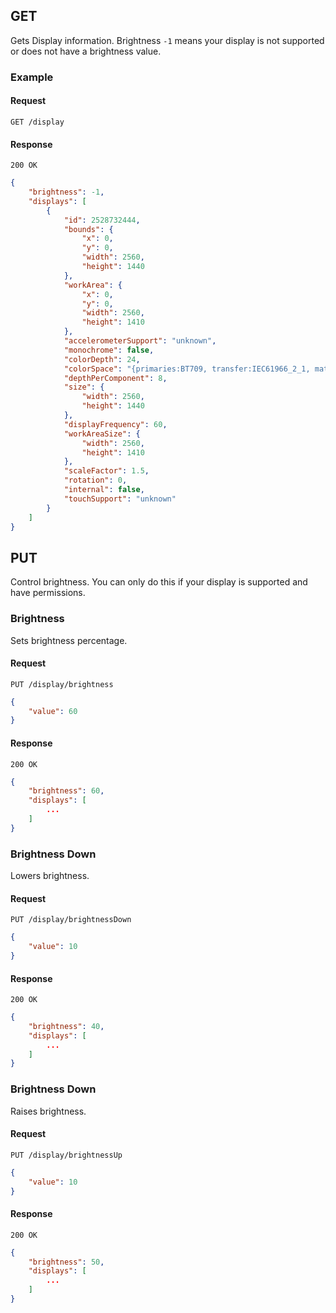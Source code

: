 ## GET

Gets Display information. Brightness `-1` means your display is not supported
 or does not have a brightness value.

### Example

#### Request

`GET /display`

#### Response

`200 OK`

```json
{
    "brightness": -1,
    "displays": [
        {
            "id": 2528732444,
            "bounds": {
                "x": 0,
                "y": 0,
                "width": 2560,
                "height": 1440
            },
            "workArea": {
                "x": 0,
                "y": 0,
                "width": 2560,
                "height": 1410
            },
            "accelerometerSupport": "unknown",
            "monochrome": false,
            "colorDepth": 24,
            "colorSpace": "{primaries:BT709, transfer:IEC61966_2_1, matrix:RGB, range:FULL}",
            "depthPerComponent": 8,
            "size": {
                "width": 2560,
                "height": 1440
            },
            "displayFrequency": 60,
            "workAreaSize": {
                "width": 2560,
                "height": 1410
            },
            "scaleFactor": 1.5,
            "rotation": 0,
            "internal": false,
            "touchSupport": "unknown"
        }
    ]
}
```

## PUT

Control brightness. You can only do this if your display is supported and have permissions.

### Brightness

Sets brightness percentage.

#### Request

`PUT /display/brightness`

```json
{
    "value": 60
}
```

#### Response

`200 OK`

```json
{
    "brightness": 60,
    "displays": [
        ...
    ]
}
```

### Brightness Down

Lowers brightness.

#### Request

`PUT /display/brightnessDown`

```json
{
    "value": 10
}
```

#### Response

`200 OK`

```json
{
    "brightness": 40,
    "displays": [
        ...
    ]
}
```

### Brightness Down

Raises brightness.

#### Request

`PUT /display/brightnessUp`

```json
{
    "value": 10
}
```

#### Response

`200 OK`

```json
{
    "brightness": 50,
    "displays": [
        ...
    ]
}
```
